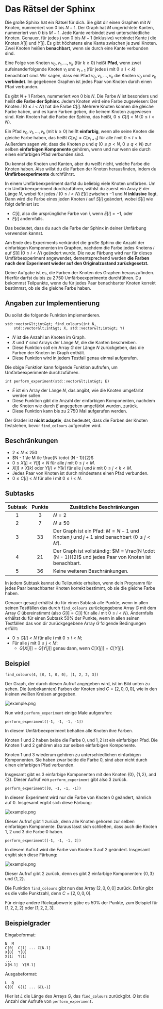 # Das Rätsel der Sphinx

Die große Sphinx hat ein Rätsel für dich. Sie gibt dir einen Graphen mit $N$ Knoten, nummeriert von $0$ bis $N - 1$.
Der Graph hat $M$ ungerichtete Kanten, nummeriert von $0$ bis $M-1$.
Jede Kante verbindet zwei unterschiedliche Knoten.
Genauer, für jedes $j$ von $0$ bis $M - 1$ (inklusive) verbindet Kante $j$ die Knoten $X[j]$ und $Y[j]$.
Es gibt höchstens eine Kante zwischen je zwei Knoten.
Zwei Knoten heißen **benachbart**, wenn sie durch eine Kante verbunden sind.

Eine Folge von Knoten $v_0, v_1, \ldots, v_k$ (für $k \ge 0$)
 heißt **Pfad**,
 wenn zwei aufeinanderfolgende Knoten $v_l$ und $v_{l+1}$
 (für jedes $l$ mit $0 \le l \lt k$) benachbart sind.
Wir sagen, dass ein Pfad $v_0, v_1, \ldots, v_k$ die Knoten $v_0$ und $v_k$ **verbindet**.
Im gegebenen Graphen ist jedes Paar von Knoten durch einen Pfad verbunden. 

Es gibt $N + 1$ Farben, nummeriert von $0$ bis $N$.
Die Farbe $N$ ist besonders und heißt **die Farbe der Sphinx**.
Jedem Knoten wird eine Farbe zugewiesen: Der Knoten $i$ ($0 \le i \lt N$) hat die Farbe $C[i]$.
Mehrere Knoten können die gleiche Farbe haben,
und es kann Farben geben, die keinem Knoten zugewiesen sind.
Kein Knoten hat die Farbe der Sphinx,
 das heißt, $0 \le C[i] \lt N$ ($0 \le i \lt N$).

Ein Pfad $v_0, v_1, \ldots, v_k$ (mit $k \ge 0$)
 heißt **einfarbig**, wenn alle seine Knoten die gleiche Farbe haben,
 das heißt $C[v_l] = C[v_{l+1}]$ für alle $l$ mit $0 \le l \lt k$.
Außerdem sagen wir, dass die Knoten $p$ und $q$ ($0 \le p \lt N$, $0 \le q \lt N$)
 zur selben **einfarbigen Komponente** gehören,
 wenn und nur wenn sie durch einen einfarbigen Pfad verbunden sind.

Du kennst die Knoten und Kanten, aber du weißt nicht, welche Farbe die Knoten haben.
Also willst du die Farben der Knoten herausfinden, indem du **Umfärbeexperimente** durchführst.

In einem Umfärbeexperiment darfst du beliebig viele Knoten umfärben.
Um ein Umfärbeexperiment durchzuführen,
 wählst du zuerst ein Array $E$ der Länge $N$,
 wobei für jedes $i$ ($0 \le i \lt N$)
 $E[i]$ zwischen $-1$ und $N$ **inklusive** liegt.
Dann wird die Farbe eines jeden Knoten $i$ auf $S[i]$ geändert, wobei $S[i]$ wie folgt definiert ist:
* $C[i]$, also die ursprüngliche Farbe von $i$, wenn $E[i] = -1$, oder
* $E[i]$ andernfalls.

Das bedeutet, dass du auch die Farbe der Sphinx in deiner Umfärbung verwenden kannst.

Am Ende des Experiments verkündet die große Sphinx die Anzahl der einfarbigen Komponenten im Graphen, nachdem die Farbe jedes Knotens $i$ auf $S[i]$ ($0 \le i \lt N$) geändert wurde.
Die neue Färbung wird nur für dieses Umfärbeexperiment angewendet, dementsprechend werden **die Farben nach dem Experiment wieder auf den Originalzustand zurückgesetzt.** 

Deine Aufgabe ist es, die Farben der Knoten des Graphen herauszufinden. Hierfür darfst du bis zu $2\,750$ Umfärbeexperimente durchführen.
Du bekommst Teilpunkte, wenn du für jedes Paar benachbarter Knoten korrekt bestimmst, ob sie die gleiche Farbe haben. 

## Angaben zur Implementierung

Du sollst die folgende Funktion implementieren.

```
std::vector&lt;int&gt; find_colours(int N,
    std::vector&lt;int&gt; X, std::vector&lt;int&gt; Y)
```

* $N$ ist die Anzahl an Knoten im Graph.
* $X$ und $Y$ sind Arrays der Länge $M$, die die Kanten beschreiben.
* Diese Funktion soll ein Array $G$ der Länge $N$ zurückgeben, das die Farben der Knoten im Graph enthält.
* Diese Funktion wird in jedem Testfall genau einmal aufgerufen.

Die obige Funktion kann folgende Funktion aufrufen, um Umfärbeexperimente durchzuführen.

```
int perform_experiment(std::vector&lt;int&gt; E)
```

* $E$ ist ein Array der Länge $N$, das angibt, wie die Knoten umgefärbt werden sollen.
* Diese Funktion gibt die Anzahl der einfarbigen Komponenten, nachdem die Knoten wie durch $E$ angegeben umgefärbt wurden, zurück.
* Diese Funktion kann bis zu $2\,750$ Mal aufgerufen werden.

Der Grader ist **nicht adaptiv**, das bedeutet, dass die Farben der Knoten feststehen, bevor `find_colours` aufgerufen wird.

## Beschränkungen

* $2 \le N \le 250$
* $N - 1 \le M \le \frac{N \cdot (N - 1)}{2}$
* $0 \le X[j] \lt Y[j] \lt N$ für alle $j$ mit $0 \le j \lt M$.
* $X[j] \neq X[k]$ oder $Y[j] \neq Y[k]$
   für alle $j$ und $k$ mit $0 \le j \lt k \lt M$.
* Jedes Paar von Knoten ist durch mindestens einen Pfad verbunden.
* $0 \le C[i] \lt N$ für alle $i$ mit $0 \le i \lt N$.

## Subtasks

| Subtask | Punkte  | Zusätzliche Beschränkungen |
| :-----: | :----: | ---------------------- |
| 1       | $3$    | $N = 2$
| 2       | $7$    | $N \le 50$
| 3       | $33$   | Der Graph ist ein Pfad: $M = N - 1$ und Knoten $j$ und $j+1$ sind benachbart ($0 \leq j < M$).
| 4       | $21$   | Der Graph ist vollständig: $M = \frac{N \cdot (N - 1)}{2}$ und jedes Paar von Knoten ist benachbart.
| 5       | $36$   | Keine weiteren Beschränkungen.

In jedem Subtask kannst du Teilpunkte erhalten, wenn dein Programm für jedes Paar benachbarter Knoten korrekt bestimmt, ob sie die gleiche Farbe haben.

Genauer gesagt erhältst du für einen Subtask alle Punkte, wenn in allen seinen Testfällen das durch `find_colours` zurückgegebene Array $G$ mit dem Array $C$ übereinstimmt (also $G[i] = C[i]$ für alle $i$ mit $0 \le i \lt N$).
Andernfalls erhältst du für einen Subtask $50\%$ der Punkte, wenn in allen seinen Testfällen das von dir zurückgegebene Array $G$ folgende Bedingungen erfüllt:
* $0 \le G[i] \lt N$
   für alle $i$ mit $0 \le i \lt N$;
* Für alle $j$ mit $0 \le j \lt M$:
  * $G[X[j]] = G[Y[j]]$ genau dann, wenn $C[X[j]] = C[Y[j]]$.

## Beispiel

```
find_colours(4, [0, 1, 0, 0], [1, 2, 2, 3])
```

Der Graph, der durch diesen Aufruf angegeben wird, ist im Bild unten zu sehen.
Die (unbekannten) Farben der Knoten sind $C = [2, 0, 0, 0]$,
wie in den kleinen weißen Kreisen angegeben.

![example.png](sphinx_example.png "230")

Nun wird `perform_experiment` einige Male aufgerufen:

```
perform_experiment([-1, -1, -1, -1])
```
In diesem Umfärbeexperiment behalten alle Knoten ihre Farben.

Knoten $1$ und $2$ haben beide die Farbe $0$, und $1, 2$ ist ein einfarbiger Pfad.
Die Knoten $1$ und $2$ gehören also zur selben einfarbigen Komponente.

Knoten $1$ und $3$ wiederum gehören zu unterschiedlichen einfarbigen Komponenten.
Sie haben zwar beide die Farbe $0$, sind aber nicht durch einen einfarbigen Pfad verbunden.

Insgesamt gibt es $3$ einfarbige Komponenten mit den Knoten
$\{0\}$, $\{1, 2\}$, and $\{3\}$.
Dieser Aufruf von `perform_experiment` gibt also $3$ zurück.

```
perform_experiment([0, -1, -1, -1])
```

In diesem Experiment wird nur die Farbe von Knoten $0$ geändert, nämlich auf $0$.
Insgesamt ergibt sich diese Färbung:

![example.png](sphinx_order1.png "230")

Dieser Aufruf gibt $1$ zurück, denn alle Knoten gehören zur selben einfarbigen Komponente.
Daraus lässt sich schließen, dass auch die Knoten $1$, $2$ und $3$ die Farbe $0$ haben.

```
perform_experiment([-1, -1, -1, 2])
```

In diesem Aufruf wird die Farbe von Knoten $3$ auf $2$ geändert.
Insgesamt ergibt sich diese Färbung:

![example.png](sphinx_order2.png "230")

Dieser Aufruf gibt $2$ zurück, denn es gibt $2$ einfarbige Komponenten:
$\{0, 3\}$ und $\{1, 2\}$.

Die Funktion `find_colours` gibt nun das Array $[2, 0, 0, 0]$ zurück.
Dafür gibt es die volle Punktzahl, denn $C = [2, 0, 0, 0]$.

Für einige andere Rückgabewerte gäbe es $50\%$ der Punkte, 
zum Beispiel für $[1, 2, 2, 2]$ oder $[1, 2, 2, 3]$.

## Beispielgrader

Eingabeformat:

```
N  M
C[0]  C[1] ... C[N-1]
X[0]  Y[0]
X[1]  Y[1]
...
X[M-1]  Y[M-1]
```

Ausgabeformat:

```
L  Q
G[0]  G[1] ... G[L-1]
```

Hier ist $L$ die Länge des Arrays $G$, das `find_colours` zurückgibt.
$Q$ ist die Anzahl der Aufrufe von `perform_experiment`.
